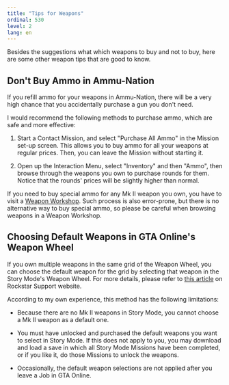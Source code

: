 ```yaml
---
title: "Tips for Weapons"
ordinal: 530
level: 2
lang: en
---
```


Besides the suggestions what which weapons to buy and not to buy, here are some
other weapon tips that are good to know.

## Don't Buy Ammo in Ammu-Nation

If you refill ammo for your weapons in Ammu-Nation, there will be a very high
chance that you accidentally purchase a gun you don't need.

I would recommend the following methods to purchase ammo, which are safe and
more effective:

1. Start a Contact Mission, and select "Purchase All Ammo" in the Mission
   set-up screen. This allows you to buy ammo for all your weapons at regular
   prices. Then, you can leave the Mission without starting it.

2. Open up the Interaction Menu, select "Inventory" and then "Ammo", then
   browse through the weapons you own to purchase rounds for them. Notice that
   the rounds' prices will be slightly higher than normal.

If you need to buy special ammo for any Mk II weapon you own, you have to visit
a [Weapon Workshop](mk-ii-weapons#prerequisites). Such process is also
error-prone, but there is no alternative way to buy special ammo, so please be
careful when browsing weapons in a Weapon Workshop.

## Choosing Default Weapons in GTA Online's Weapon Wheel

If you own multiple weapons in the same grid of the Weapon Wheel, you can
choose the default weapon for the grid by selecting that weapon in the Story
Mode's Weapon Wheel. For more details, please refer to [this
article](https://support.rockstargames.com/articles/205926188/How-to-Set-Default-Weapons-in-the-Weapon-Wheel-for-GTA-Online)
on Rockstar Support website.

According to my own experience, this method has the following limitations:

- Because there are no Mk II weapons in Story Mode, you cannot choose a Mk II
  weapon as a default one.

- You must have unlocked and purchased the default weapons you want to select
  in Story Mode. If this does not apply to you, you may download and load a
  save in which all Story Mode Missions have been completed, or if you like it,
  do those Missions to unlock the weapons.

- Occasionally, the default weapon selections are not applied after you leave a
  Job in GTA Online.
